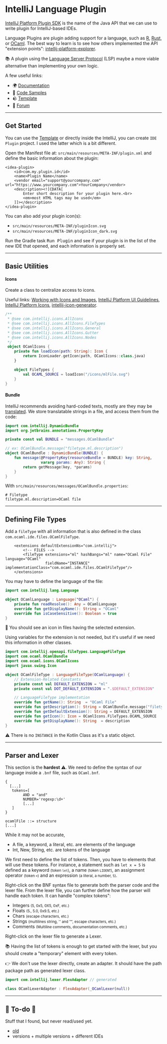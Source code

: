 # IntelliJ Language Plugin

<div class="row row-cols-lg-2"><div>

[IntelliJ Platform Plugin SDK](https://plugins.jetbrains.com/docs/intellij/welcome.html) is the name of the Java API that we can use to write plugin for IntelliJ-based IDEs.

Language Plugins are plugin adding support for a language, such as [R](https://github.com/JetBrains/Rplugin), [Rust](https://github.com/intellij-rust/intellij-rust), or [OCaml](https://github.com/QuentinRa/intellij-ocaml). The best way to learn is to see how others implemented the API "extension points": [intellij-platform-explorer](https://plugins.jetbrains.com/intellij-platform-explorer/extensions).

📚 A plugin using the [Language Server Protocol](https://langserver.org/) (LSP) maybe a more viable alternative than implementing your own logic.
</div><div>

A few useful links:

* 🌍 [Documentation](https://plugins.jetbrains.com/docs/intellij/custom-language-support-tutorial.html)
* 🚀 [Code Samples](https://github.com/JetBrains/intellij-sdk-code-samples)
* 🪨 [Template](https://github.com/JetBrains/intellij-platform-plugin-template)
* 🤗 [Forum](https://intellij-support.jetbrains.com/hc/en-us/community/topics/200366979-IntelliJ-IDEA-Open-API-and-Plugin-Development)
</div></div>

<hr class="sep-both">

## Get Started

<div class="row row-cols-lg-2"><div>

You can use the [Template](https://github.com/JetBrains/intellij-platform-plugin-template) or directly inside the IntelliJ, you can create `IDE Plugin` project. I used the latter which is a bit different.

Open the Manifest file at: `src/main/resources/META-INF/plugin.xml` and define the basic information about the plugin:

```xml!
<idea-plugin>
    <id>com.my.plugin.id</id>
    <name>Plugin Name</name>
    <vendor email="support@yourcompany.com" url="https://www.yourcompany.com">YourCompany</vendor>
    <description><![CDATA[
        Enter short description for your plugin here.<br>
        <em>most HTML tags may be used</em>
    ]]></description>
</idea-plugin>
```
</div><div>

You can also add your plugin icon(s):

* `src/main/resources/META-INF/pluginIcon.svg`
* `src/main/resources/META-INF/pluginIcon_dark.svg`

Run the Gradle task <kbd>Run Plugin</kbd> and see if your plugin is in the list of the new IDE that opened, and each information is properly set.
</div></div>

<hr class="sep-both">

## Basic Utilities

<div class="row row-cols-lg-2"><div>

#### Icons

Create a class to centralize access to icons. 

Useful links: [Working with Icons and Images](https://plugins.jetbrains.com/docs/intellij/work-with-icons-and-images.html),  [IntelliJ Platform UI Guidelines](https://jetbrains.design/intellij/principles/icons/), [IntelliJ Platform Icons](https://intellij-icons.jetbrains.design/),  [intellij-icon-generator](https://github.com/bjansen/intellij-icon-generator).

```kt
/**
 * @see com.intellij.icons.AllIcons
 * @see com.intellij.icons.AllIcons.FileTypes
 * @see com.intellij.icons.AllIcons.General
 * @see com.intellij.icons.AllIcons.Gutter
 * @see com.intellij.icons.AllIcons.Nodes
 */
 object OCamlIcons {
    private fun loadIcon(path: String): Icon {
        return IconLoader.getIcon(path, OCamlIcons::class.java)
    }

    object FileTypes {
        val OCAML_SOURCE = loadIcon("/icons/mlFile.svg")
    }
}
```
</div><div>

#### Bundle

IntelliJ recommends avoiding hard-coded texts, mostly are they may be [translated](https://plugins.jetbrains.com/docs/intellij/localization-guide.html). We store translatable strings in a file, and access them from the code:

```kt
import com.intellij.DynamicBundle
import org.jetbrains.annotations.PropertyKey

private const val BUNDLE = "messages.OCamlBundle"

// ex: OCamlBundle.message("filetype.ml.description")
object OCamlBundle : DynamicBundle(BUNDLE) {
    fun message(@PropertyKey(resourceBundle = BUNDLE) key: String,
                vararg params: Any): String {
        return getMessage(key, *params)
    }
}
```

With `src/main/resources/messages/OCamlBundle.properties`:

```ini!
# Filetype
filetype.ml.description=OCaml file
```
</div></div>

<hr class="sep-both">

## Defining File Types

<div class="row row-cols-lg-2"><div>

Add a `fileType` with all information that is also defined in the class `com.ocaml.ide.files.OCamlFileType`.

```xml!
    <extensions defaultExtensionNs="com.intellij">
        <!-- FILES -->
        <fileType extensions="ml" hashBangs="ml" name="OCaml File" language="OCaml"
                  fieldName="INSTANCE" implementationClass="com.ocaml.ide.files.OCamlFileType"/>
    </extensions>
```

You may have to define the language of the file:

```kt
import com.intellij.lang.Language

object OCamlLanguage : Language("OCaml") {
    private fun readResolve(): Any = OCamlLanguage
    override fun getDisplayName(): String = "OCaml"
    override fun isCaseSensitive(): Boolean = true
}
```

🍰 You should see an icon in files having the selected extension.
</div><div>

Using variables for the extension is not needed, but it's useful if we need this information in other classes.

```kt
import com.intellij.openapi.fileTypes.LanguageFileType
import com.ocaml.OCamlBundle
import com.ocaml.icons.OCamlIcons
import javax.swing.Icon

object OCamlFileType : LanguageFileType(OCamlLanguage) {
    // Extension-Related Constants
    private const val DEFAULT_EXTENSION = "ml"
    private const val DOT_DEFAULT_EXTENSION = ".$DEFAULT_EXTENSION"

    // LanguageFileType implementation
    override fun getName(): String  = "OCaml File"
    override fun getDescription(): String = OCamlBundle.message("filetype.ml.description")
    override fun getDefaultExtension(): String = DEFAULT_EXTENSION
    override fun getIcon(): Icon = OCamlIcons.FileTypes.OCAML_SOURCE
    override fun getDisplayName(): String  = description
}
```

⚠️ There is no `INSTANCE` in the Kotlin Class as it's a static object.
</div></div>

<hr class="sep-both">

## Parser and Lexer

<div class="row row-cols-lg-2"><div>

This section is the **hardest** ⚠️. We need to define the syntax of our language inside a `.bnf` file, such as `OCaml.bnf`.

```json!
{
  [...]
   tokens=[
        AND = "and"
        NUMBER='regexp:\d+'
        [...]
   ]
}

ocamlFile ::= structure
[...]
```

While it may not be accurate,

* A file, a keyword, a literal, etc. are elements of the language
* Int, New, String, etc. are tokens of the language

We first need to define the list of tokens. Then, you have to elements that will use these tokens. For instance, a statement such as `let x = 5` is defined as a keyword <small>(token `let`)</small>, a name <small>(token `LIDENT`)</small>, an assignment operator <small>(token `=`)</small> and an expression <small>(a literal, a number, `5`)</small>.
</div><div>

Right-click on the BNF syntax file to generate both the parser code and the lexer file. From the lexer file, you can further define how the parser will handle each token. It can handle "complex tokens":

* Integers <small>(5, 0x5, 0X5, 0xF, etc.)</small>
* Floats <small>(5., 5.0, 0x9.5, etc.)</small>
* Chars <small>(escape characters, etc.)</small>
* Strings <small>(multilines string, '' and "", escape characters, etc.)</small>
* Comments <small>(Multiline comments, documentation comments, etc.)</small>

Right-click on the lexer file to generate a Lexer.

📚 Having the list of tokens is enough to get started with the lexer, but you should create a "temporary" element with every token.

👉 We don't use the lexer directly, create an adapter. It should have the path package path as generated lexer class.

```kt
import com.intellij.lexer.FlexAdapter // generated

class OCamlLexerAdapter : FlexAdapter(_OCamlLexer(null))
```
</div></div>

<hr class="sep-both">

## 👻 To-do 👻

Stuff that I found, but never read/used yet.

<div class="row row-cols-lg-2"><div>

* [old](_old.md)
* versions + multiple versions + different IDEs
</div><div>
</div></div>